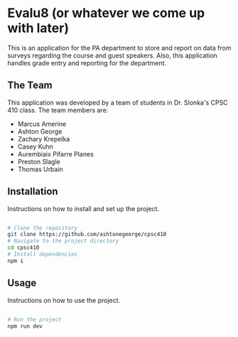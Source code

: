 # Evalu8 (or whatever we come up with later)
This is an application for the PA department to store and report on data from surveys regarding the course and guest speakers. Also, this application handles grade entry and reporting for the department.

## The Team
This application was developed by a team of students in Dr. Slonka's CPSC 410 class. The team members are:
- Marcus Amerine
- Ashton George
- Zachary Krepelka
- Casey Kuhn
- Aurembiaix Pifarre Planes
- Preston Slagle
- Thomas Urbain

## Installation
Instructions on how to install and set up the project.

```bash

# Clone the repository
git clone https://github.com/ashtonegeorge/cpsc410
# Navigate to the project directory
cd cpsc410
# Install dependencies
npm i
```
## Usage
Instructions on how to use the project.
```bash

# Run the project
npm run dev
```
